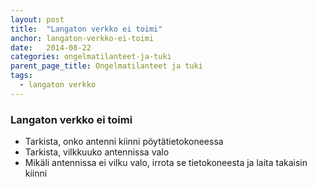 ```yaml
---
layout: post
title:  "Langaton verkko ei toimi"
anchor: langaton-verkko-ei-toimi
date:   2014-08-22
categories: ongelmatilanteet-ja-tuki
parent_page_title: Ongelmatilanteet ja tuki
tags:
  - langaton verkko
---
```


### <a name="langaton-verkko-ei-toimi">Langaton verkko ei toimi</a>
* Tarkista, onko antenni kiinni pöytätietokoneessa
* Tarkista, vilkkuuko antennissa valo
* Mikäli antennissa ei vilku valo, irrota se tietokoneesta ja laita takaisin kiinni
